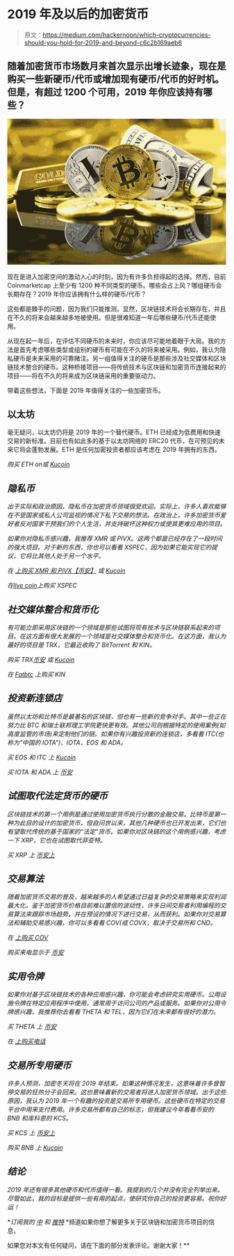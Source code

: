 # 2019 年及以后的加密货币

> 原文：<https://medium.com/hackernoon/which-cryptocurrencies-should-you-hold-for-2019-and-beyond-c6c2b169aeb6>

## 随着加密货币市场数月来首次显示出增长迹象，现在是购买一些新硬币/代币或增加现有硬币/代币的好时机。但是，有超过 1200 个可用，2019 年你应该持有哪些？

![](img/44f0262b7ca8dcfbcf2cce5535adac4d.png)

现在是进入加密空间的激动人心的时刻，因为有许多负担得起的选择。然而，目前 Coinmarketcap 上至少有 1200 种不同类型的硬币。哪些会占上风？哪组硬币会长期存在？2019 年你应该拥有什么样的硬币/代币？

这些都是棘手的问题，因为我们只能推测。显然，区块链技术将会长期存在，并且在不久的将来会越来越多地被使用。但是很难知道一年后哪些硬币/代币还能使用。

从现在起一年后，在评估不同硬币的未来时，你应该尽可能地着眼于大局。我的方法是首先考虑哪些类型或组别的硬币有可能在不久的将来被采用。例如，我认为隐私硬币是未来采用的可靠赌注。另一组值得关注的硬币是那些涉及社交媒体和区块链技术整合的硬币。这种桥接项目——将传统技术与区块链和加密货币连接起来的项目——将在不久的将来成为区块链采用的重要驱动力。

带着这些想法，下面是 2019 年值得关注的一些加密货币。

## 以太坊

毫无疑问，以太坊仍将是 2019 年的一个替代硬币。ETH 已经成为低费用和快速交易的新标准。目前也有如此多的基于以太坊网络的 ERC20 代币，在可预见的未来它将会蓬勃发展。ETH 是任何加密投资者都应该考虑在 2019 年拥有的东西。

*购买 ETH on*[](https://bit.ly/2EqGqdZ)**或* [*Kucoin*](https://bit.ly/2uhEX0V)*

## *隐私币*

*出于实际和政治原因，隐私币在加密货币领域很受欢迎。实际上，许多人喜欢能够在不受国家或私人公司监视的情况下私下交易的想法。在政治上，许多加密货币爱好者反对国家干预我们的个人生活，并支持破坏这种权力或使其更难应用的项目。*

*如果你对隐私币感兴趣，我推荐 XMR 或 PIVX。这两个都是已经存在了一段时间的强大项目。对于新的东西，你也可以看看 XSPEC，因为如果它能实现它的提议，它将比其他人处于另一个水平。*

**在* [*上购买 XMR 和 PIVX【币安】*](https://bit.ly/2EqGqdZ) *或* [*Kucoin*](https://bit.ly/2uhEX0V)*

**在*[*live coin*](https://livecoin.net/?from=Livecoin-tzCtyXnV)上购买 XSPEC*

## *社交媒体整合和货币化*

*有可能立即采用区块链的一个领域是那些试图将现有技术与区块链联系起来的项目。在这方面有很大发展的一个领域是社交媒体整合和货币化。在这方面，我认为最好的项目是 TRX，它最近收购了 BitTorrent 和 KIN。*

**购买 TRX*[*币安*](https://bit.ly/2EqGqdZ) *或* [*Kucoin*](https://bit.ly/2uhEX0V)*

**在* [*Fatbtc*](https://www.fatbtc.com/) 上购买 KIN*

## *投资新连锁店*

*虽然以太坊和比特币是最著名的区块链，但也有一些新的竞争对手。其中一些正在努力比 BTC 和瑞士联邦理工学院更快更有效。其他公司则根据特定的使用案例(如高度监管的市场)来定制他们的链。如果你有兴趣投资新的连锁店，多看看 ITC(也称为“中国的 IOTA”)、IOTA、EOS 和 ADA。*

**买 EOS 和 ITC 上* [*Kucoin*](https://bit.ly/2uhEX0V)*

**买 IOTA 和 ADA 上* [*币安*](https://bit.ly/2EqGqdZ)*

## *试图取代法定货币的硬币*

*区块链技术的第一个用例是通过使用加密货币执行分散的金融交易。比特币是第一种为此目的设计的加密货币，但自问世以来，其他几种硬币也已开发出来，它们也有望取代传统的基于国家的“法定”货币。如果你对区块链的这个用例感兴趣，考虑一下 XRP，它也在试图取代菲亚特。*

**买 XRP 上* [*币安上*](https://bit.ly/2EqGqdZ)*

## *交易算法*

*随着加密货币交易的普及，越来越多的人希望通过日益复杂的交易策略来实现利润最大化。鉴于加密货币价格目前难以置信的波动性，许多日间交易者利用编程的交易算法来跟踪市场趋势，并在预设的情况下进行交易，从而获利。如果你对交易算法和辅助交易感兴趣，你可以多看看 COV(或 COVX，取决于交易所和 CND。*

**在* [*上购买 COV*](https://bit.ly/2uhEX0V)*

**购买来电显示于* [*币安*](https://bit.ly/2EqGqdZ)*

## *实用令牌*

*如果你对基于区块链技术的各种应用感兴趣，你可能会考虑研究实用硬币。公用设施令牌在特定应用程序中使用，通常用于访问公司的产品或服务。如果你对公用令牌感兴趣，我推荐你去看看 THETA 和 TEL，因为它们在未来都有很好的潜力。*

**买 THETA 上* [*币安*](https://bit.ly/2EqGqdZ)*

**在* [*上购买电话*](https://bit.ly/2uhEX0V)*

## *交易所专用硬币*

*许多人预测，加密冬天将在 2019 年结束。如果这种情况发生，这意味着许多曾暂停交易的狂热分子会回来。这也意味着新的交易者将进入加密货币领域。出于这些原因，我认为 2019 年一个有趣的投资是交易所专用硬币。这些硬币在特定的交易平台中用来支付费用。许多交易所都有自己的标志，但我建议今年看看币安的 BNB 和库科恩的 KCS。*

**买 KCS 上* [*币安上*](https://bit.ly/2EqGqdZ)*

**购买 BNB 上* [*Kucoin*](https://bit.ly/2uhEX0V)*

## *结论*

*2019 年还有很多其他硬币和代币值得一看。我提到的几个并没有完全列举出来。尽管如此，我的目标是提供一些有用的起点，使研究你自己的投资更容易。祝你好运！*

**订阅我的* [*中*](/@minadown) *和* [*推特*](https://twitter.com/minad21) *频道如果你想了解更多关于区块链和加密货币项目的信息，

如果您对本文有任何疑问，请在下面的部分发表评论。谢谢大家！**